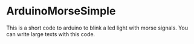 # ArduinoMorseSimple
This is a short code to arduino to blink a led light with morse signals. You can write large texts with this code.
